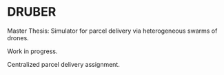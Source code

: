 # DRUBER
Master Thesis: Simulator for parcel delivery via heterogeneous swarms of drones.

Work in progress.

Centralized parcel delivery assignment.
